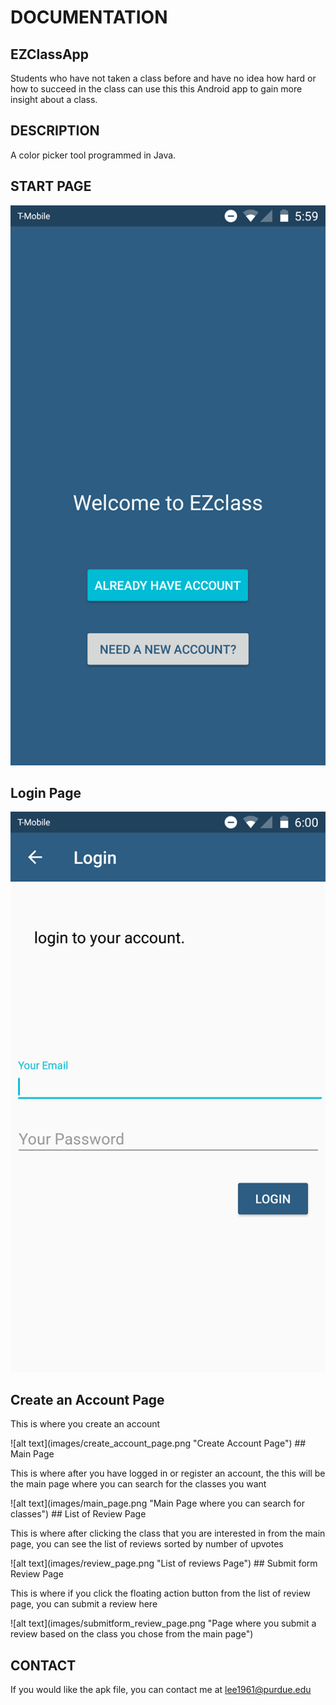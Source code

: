 
# DOCUMENTATION
## EZClassApp
<p>Students who have not taken a class before and have no idea how hard or how to succeed in the class can use this this Android app to gain more insight about a class.</p>

## DESCRIPTION
A color picker tool programmed in Java.

## START PAGE
![alt text](images/start_page.png "Start Page")
## Login Page
![alt text](images/login_page.png "The login page")
## Create an Account Page
<p>This is where you create an account </p>
![alt text](images/create_account_page.png "Create Account Page")
## Main Page
<p>This is where after you have logged in or register an account, the this will be the main page where you can search for the classes you want </p>
![alt text](images/main_page.png "Main Page where you can search for classes")
## List of Review Page
<p>This is where after clicking the class that you are interested in from the main page, you can see the list of reviews sorted by number of upvotes</p>
![alt text](images/review_page.png "List of reviews Page")
## Submit form Review Page
<p>This is where if you click the floating action button from the list of review page, you can submit a review here</p>
![alt text](images/submitform_review_page.png "Page where you submit a review based on the class you chose from the main page")


## CONTACT
If you would like the apk file, you can contact me at lee1961@purdue.edu
